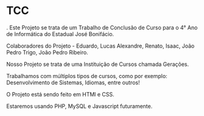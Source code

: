 # TCC
.
Este Projeto se trata de um Trabalho de Conclusão de Curso para o 4° Ano de Informática do Estadual José Bonifácio.

Colaboradores do Projeto - Eduardo, Lucas Alexandre, Renato, Isaac, João Pedro Trigo, João Pedro Ribeiro.

Nosso Projeto se trata de uma Instituição de Cursos chamada Gerações.

Trabalhamos com múltiplos tipos de cursos, como por exemplo: Desenvolvimento de Sistemas, Idiomas, entre outros!

O Projeto está sendo feito em HTMl e CSS.

Estaremos usando PHP, MySQL e Javascript futuramente.
